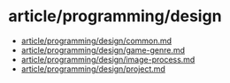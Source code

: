 # article/programming/design

- [article/programming/design/common.md](common.md)
- [article/programming/design/game-genre.md](game-genre.md)
- [article/programming/design/image-process.md](image-process.md)
- [article/programming/design/project.md](project.md)
